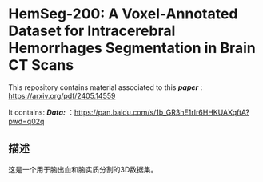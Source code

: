 # HemSeg-200: A Voxel-Annotated Dataset for Intracerebral Hemorrhages Segmentation in Brain CT Scans
This repository contains material associated to this 
***paper*** : https://arxiv.org/pdf/2405.14559

It contains:
***Data:*** ：https://pan.baidu.com/s/1b_GR3hE1rIr6HHKUAXqftA?pwd=q02q 
## 描述
这是一个用于脑出血和脑实质分割的3D数据集。
